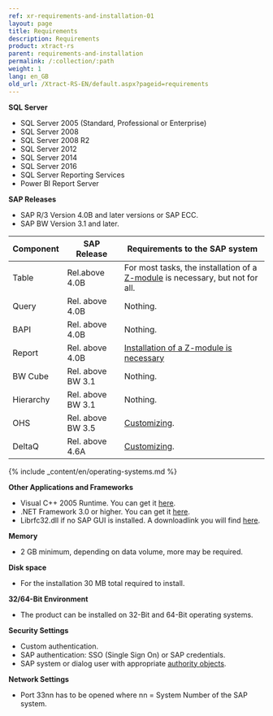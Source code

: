 ```yaml
---
ref: xr-requirements-and-installation-01
layout: page
title: Requirements
description: Requirements
product: xtract-rs
parent: requirements-and-installation
permalink: /:collection/:path
weight: 1
lang: en_GB
old_url: /Xtract-RS-EN/default.aspx?pageid=requirements
---
```


**SQL Server**
 	
- SQL Server 2005 (Standard, Professional or Enterprise)
- SQL Server 2008
- SQL Server 2008 R2
- SQL Server 2012
- SQL Server 2014
- SQL Server 2016
- SQL Server Reporting Services
- Power BI Report Server

**SAP Releases**
 	
- SAP R/3 Version 4.0B and later versions or SAP ECC.
- SAP BW Version 3.1 and later.

| Component | SAP Release       | Requirements to the SAP system                                                    |
|-----------|-------------------|-----------------------------------------------------------------------------------|
| Table     | Rel.above 4.0B    | For most tasks, the installation of a [Z-module](../sap-customizing/custom-function-module-for-table-compression) is necessary, but not for all. |
| Query     | Rel. above 4.0B   | Nothing.                                                                          |
| BAPI      | Rel. above 4.0B   | Nothing.                                                                          |
| Report    | Rel. above 4.0B   | [Installation of a Z-module is necessary](../sap-customizing/install-report-custom-function-module)                                       |
| BW Cube   | Rel. above BW 3.1 | Nothing.                                                                          |
| Hierarchy | Rel. above BW 3.1 | Nothing.                                                                          |
| OHS       | Rel. above BW 3.5 | [Customizing](../sap-customizing/preparation-for-ohs-in-bw).                                                                  |
| DeltaQ    | Rel. above 4.6A   | [Customizing](../sap-customizing/customizing-for-deltaq).                                                                  |

{% include _content/en/operating-systems.md %}
 	
**Other Applications and Frameworks**
 	
- Visual C++ 2005 Runtime. You can get it [here](https://www.microsoft.com/en-us/download/details.aspx?id=14431).
- .NET Framework 3.0 or higher. You can get it [here](https://www.microsoft.com/en-us/download/details.aspx?id=21).
- Librfc32.dll if no SAP GUI is installed. A downloadlink you will find [here](https://my.theobald-software.com/index.php?/Knowledgebase/Article/View/54/9/useful-links).

**Memory**
 	
- 2 GB minimum, depending on data volume, more may be required.

**Disk space**
 	
- For the installation 30 MB total required to install.

**32/64-Bit Environment**
 	
- The product can be installed on 32-Bit and 64-Bit operating systems.

**Security Settings**
 	
- Custom authentication.
- SAP authentication: SSO (Single Sign On) or SAP credentials.
- SAP system or dialog user with appropriate [authority objects](https://my.theobald-software.com/index.php?/Knowledgebase/Article/View/7/67/authority-objects).

**Network Settings**
 	
- Port 33nn has to be opened where nn = System Number of the SAP system.

